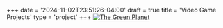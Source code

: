 +++
date = '2024-11-02T23:51:26-04:00'
draft = true
title = 'Video Game Projects'
type = 'project'
+++
[![The Green Planet](/images/projects/green_planet_cover.png)](https://marrero171.itch.io/the-green-planet)
